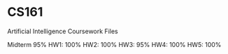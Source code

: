 # CS161
Artificial Intelligence Coursework Files

Midterm 95%
HW1: 100%
HW2: 100%
HW3: 95%
HW4: 100%
HW5: 100%
